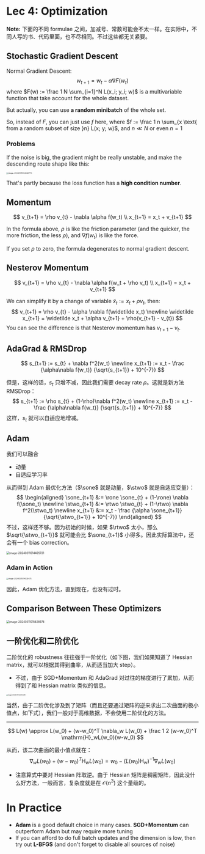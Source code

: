 # Lec 4: Optimization

**Note:** 下面的不同 formulae 之间，加减号、常数可能会不太一样。在实际中，不同人写的书、代码里面，也不尽相同。不过这些都无关紧要。

## Stochastic Gradient Descent

Normal Gradient Descent:
$$
w_{t+1} = w_{t} - \alpha \nabla F(w_t)
$$
where $F(w) := \frac 1 N \sum_{i=1}^N L(x_i; y_i; w)$ is a multivariable function that take account for the whole dataset.

But actually, you can use **a random minibatch** of the whole set.

So, instead of $F$, you can just use $f$ here, where $f := \frac 1 n \sum_{x \text{ from a random subset of size }n} L(x; y; w)$, and $n \ll N$ or even $n = 1$

### Problems

If the noise is big, the gradient might be really unstable, and make the descending route shape like this:

<img src="https://cdn.jsdelivr.net/gh/mtdickens/mtd-images/img/202403110042220.png" alt="image-20240311004246773" style="zoom:33%;" />

That's partly because the loss function has a **high condition number**.

## Momentum

$$
v_{t+1} = \rho v_{t} - \nabla \alpha f(w_t) \\
x_{t+1} = x_t + v_{t+1}
$$

In the formula above, $\rho$ is like the friction parameter (and the quicker, the more friction, the less $\rho$), and $\nabla f(w_t)$ is like the force.

If you set $\rho$ to zero, the formula degenerates to normal gradient descent.

## Nesterov Momentum

$$
v_{t+1} = \rho v_{t} - \nabla \alpha f(w_t + \rho v_t) \\
x_{t+1} = x_t + v_{t+1}
$$

We can simplify it by a change of variable $\widetilde x_{t} := x_t + \rho v_t$, then:
$$
v_{t+1} = \rho v_{t} - \alpha \nabla f(\widetilde x_t) \newline
\widetilde x_{t+1} = \widetilde x_t + \alpha v_{t+1} + \rho(v_{t+1} - v_{t})
$$
You can see the difference is that Nesterov momentum has $v_{t+1} - v_t$.

## AdaGrad & RMSDrop

$$
s_{t+1} := s_{t} + \nabla f^2(w_t) \newline
x_{t+1} := x_t - \frac {\alpha\nabla f(w_t)} {\sqrt{s_{t+1}} + 10^{-7}}
$$

但是，这样的话，$s_t$ 只增不减，因此我们需要 decay rate $\rho$。这就是新方法 RMSDrop：
$$
s_{t+1} := \rho s_{t} + (1-\rho)\nabla f^2(w_t) \newline
x_{t+1} := x_t - \frac {\alpha\nabla f(w_t)} {\sqrt{s_{t+1}} + 10^{-7}}
$$
这样，$s_t$ 就可以自适应地增减。

## Adam

$$
\newcommand{\sone}{s^{(1)}}
\newcommand{\stwo}{s^{(2)}}
\newcommand{\rone}{\rho_1}
\newcommand{\rtwo}{\rho_2}
$$

我们可以融合

- 动量
- 自适应学习率

从而得到 Adam 最优化方法（$\sone$ 就是动量，$\stwo$ 就是自适应变量）：
$$
\begin{aligned}
\sone_{t+1} &:= \rone \sone_{t} + (1-\rone) \nabla f(\sone_t) \newline
\stwo_{t+1} &:= \rtwo \stwo_{t} + (1-\rtwo) \nabla f^2(\stwo_t) \newline
x_{t+1} &:= x_t - \frac {\alpha \sone_{t+1}}{\sqrt{\stwo_{t+1}} + 10^{-7}}
\end{aligned}
$$
不过，这样还不够。因为初始的时候，如果 $\rtwo$ 太小，那么 $\sqrt{\stwo_{t+1}}$ 就可能会比 $\sone_{t+1}$ 小得多。因此实际算法中，还会有一个 bias correction。

<img src="https://cdn.jsdelivr.net/gh/mtdickens/mtd-images/img/202403110144027.png" alt="image-20240311014405721" style="zoom: 50%;" />

### Adam in Action

<img src="https://cdn.jsdelivr.net/gh/mtdickens/mtd-images/img/202403110145681.png" alt="image-20240311014535475" style="zoom:33%;" />

因此，Adam 优化方法，直到现在，也没有过时。

## Comparison Between These Optimizers

<img src="https://cdn.jsdelivr.net/gh/mtdickens/mtd-images/img/202403110156327.png" alt="image-20240311015628976" style="zoom:50%;" />

## 一阶优化和二阶优化

二阶优化的 robustness 往往强于一阶优化（如下图，我们如果知道了 Hessian matrix，就可以根据其得到曲率，从而适当加大 step）。

- 不过，由于 SGD+Momentum 和 AdaGrad 对过往的梯度进行了累加，从而得到了和 Hessian matrix 类似的信息。

<img src="https://cdn.jsdelivr.net/gh/mtdickens/mtd-images/img/202403110221080.png" alt="image-20240311022134280" style="zoom:25%;" />

当然，由于二阶优化涉及到了矩阵（而且还要通过矩阵的逆来求出二次曲面的极小值点，如下式），我们一般对于高维数据，不会使用二阶优化的方法。

---

$$
L(w) \approx L(w_0) + (w-w_0)^T \nabla_w L(w_0) + \frac 1 2 (w-w_0)^T \mathrm{H}_wL(w_0)(w-w_0)
$$

从而，该二次曲面的最小值点就在：
$$
\nabla_w L(w_0) + (w - w_0)^T \mathrm{H}_wL(w_0)= w_0 - (L(w_0)\mathrm{H}_w)^{-1}\nabla_wL(w_0)
$$

- 注意算式中要对 Hessian 阵取逆。由于 Hessian 矩阵是稠密矩阵，因此没什么好方法，一般而言，复杂度就是在 $\mathcal O(n^3)$ 这个量级的。

# In Practice

- **Adam** is a good default choice in many cases. **SGD+Momentum** can outperform Adam but may require more tuning
- If you can afford to do full batch updates and the dimension is low, then try out **L-BFGS** (and don't forget to disable all sources of noise)
